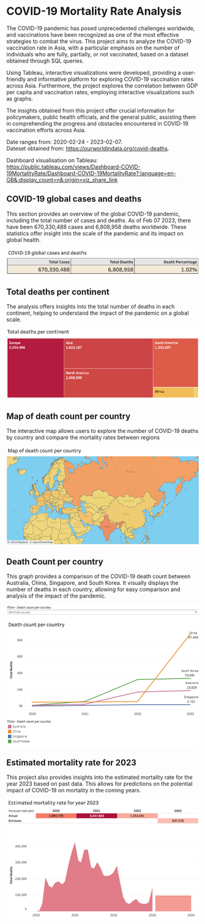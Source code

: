 # COVID-19 Mortality Rate Analysis

The COVID-19 pandemic has posed unprecedented challenges worldwide, and vaccinations have been recognized as one of the most effective strategies to combat the virus. This project aims to analyze the COVID-19 vaccination rate in Asia, with a particular emphasis on the number of individuals who are fully, partially, or not vaccinated, based on a dataset obtained through SQL queries.

Using Tableau, interactive visualizations were developed, providing a user-friendly and informative platform for exploring COVID-19 vaccination rates across Asia. Furthermore, the project explores the correlation between GDP per capita and vaccination rates, employing interactive visualizations such as graphs.

The insights obtained from this project offer crucial information for policymakers, public health officials, and the general public, assisting them in comprehending the progress and obstacles encountered in COVID-19 vaccination efforts across Asia.

Date ranges from: 2020-02-24 - 2023-02-07.\
Dateset obtained from: https://ourworldindata.org/covid-deaths. 

Dashboard visualisation on Tableau: https://public.tableau.com/views/Dashboard-COVID-19MortalityRate/Dashboard-COVID-19MortalityRate?:language=en-GB&:display_count=n&:origin=viz_share_link

## COVID-19 global cases and deaths
This section provides an overview of the global COVID-19 pandemic, including the total number of cases and deaths. As of Feb 07 2023, there have been 670,330,488 cases and 6,808,958 deaths worldwide. These statistics offer insight into the scale of the pandemic and its impact on global health. 

<img align="center" src= "https://github.com/zhicongg13/COVID-19-Mortality-Rate-Analysis/blob/main/Images/Image%201%20-%20Global%20cases%20and%20deaths.png">


## Total deaths per continent
The analysis offers insights into the total number of deaths in each continent, helping to understand the impact of the pandemic on a global scale. 

<img align="center" src= "https://github.com/zhicongg13/COVID-19-Mortality-Rate-Analysis/blob/main/Images/Image%202%20-%20Total%20deaths%20per%20continent.png">



## Map of death count per country
The interactive map allows users to explore the number of COVID-19 deaths by country and compare the mortality rates between regions

<img align="center" src= "https://github.com/zhicongg13/COVID-19-Mortality-Rate-Analysis/blob/main/Images/Image%203%20-%20Map%20of%20death%20count%20per%20country.png">


## Death Count per country
This graph provides a comparison of the COVID-19 death count between Australia, China, Singapore, and South Korea. It visually displays the number of deaths in each country, allowing for easy comparison and analysis of the impact of the pandemic. 

<img align="center" src= "https://github.com/zhicongg13/COVID-19-Mortality-Rate-Analysis/blob/main/Images/Image%204%20-%20Death%20Count%20per%20country.png">


## Estimated mortality rate for 2023
This project also provides insights into the estimated mortality rate for the year 2023 based on past data. This allows for predictions on the potential impact of COVID-19 on mortality in the coming years.

<img align="center" src= "https://github.com/zhicongg13/COVID-19-Mortality-Rate-Analysis/blob/main/Images/Image%205%20-%20Estimated%20mortality%20rate%20for%202023.png">
<img align="center" src= "https://github.com/zhicongg13/COVID-19-Mortality-Rate-Analysis/blob/main/Images/Image%206%20-%20Estimate%20mortality%20rate%20graph%20for%202023.png">
